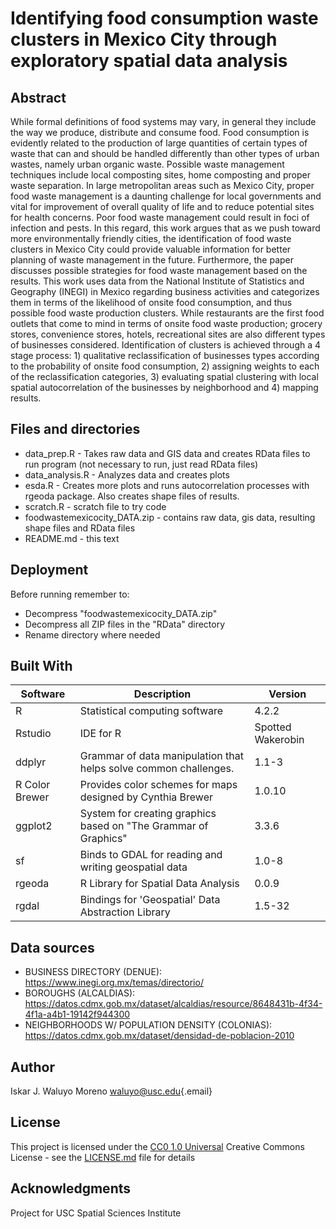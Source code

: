 # Identifying food consumption waste clusters in Mexico City through exploratory spatial data analysis

## Abstract

While formal definitions of food systems may vary, in general they include the way we produce, distribute and consume food. Food consumption is evidently related to the production of large quantities of certain types of waste that can and should be handled differently than other types of urban wastes, namely urban organic waste. Possible waste management techniques include local composting sites, home composting and proper waste separation. In large metropolitan areas such as Mexico City, proper food waste management is a daunting challenge for local governments and vital for improvement of overall quality of life and to reduce potential sites for health concerns. Poor food waste management could result in foci of infection and pests. In this regard, this work argues that as we push toward more environmentally friendly cities, the identification of food waste clusters in Mexico City could provide valuable information for better planning of waste management in the future. Furthermore, the paper discusses possible strategies for food waste management based on the results. This work uses data from the National Institute of Statistics and Geography (INEGI) in Mexico regarding business activities and categorizes them in terms of the likelihood of onsite food consumption, and thus possible food waste production clusters. While restaurants are the first food outlets that come to mind in terms of onsite food waste production; grocery stores, convenience stores, hotels, recreational sites are also different types of businesses considered. Identification of clusters is achieved through a 4 stage process: 1) qualitative reclassification of businesses types according to the probability of onsite food consumption, 2) assigning weights to each of the reclassification categories, 3) evaluating spatial clustering with local spatial autocorrelation of the businesses by neighborhood and 4) mapping results.

## Files and directories

- data_prep.R - Takes raw data and GIS data and creates RData files to run program (not necessary to run, just read RData files)
- data_analysis.R - Analyzes data and creates plots
- esda.R - Creates more plots and runs autocorrelation processes with rgeoda package. Also creates shape files of results.
- scratch.R - scratch file to try code
- foodwastemexicocity_DATA.zip - contains raw data, gis data, resulting shape files and RData files
- README.md - this text

## Deployment

Before running remember to:

- Decompress "foodwastemexicocity_DATA.zip"
- Decompress all ZIP files in the "RData" directory
- Rename directory where needed

## Built With

| Software       | Description                                                      | Version           |
|------------------------|------------------------|------------------------|
| R              | Statistical computing software                                   | 4.2.2             |
| Rstudio        | IDE for R                                                        | Spotted Wakerobin |
| ddplyr         | Grammar of data manipulation that helps solve common challenges. | 1.1-3             |
| R Color Brewer | Provides color schemes for maps designed by Cynthia Brewer       | 1.0.10            |
| ggplot2        | System for creating graphics based on "The Grammar of Graphics"  | 3.3.6             |
| sf             | Binds to GDAL for reading and writing geospatial data            | 1.0-8             |
| rgeoda         | R Library for Spatial Data Analysis                              | 0.0.9             |
| rgdal          | Bindings for 'Geospatial' Data Abstraction Library               | 1.5-32            |

## Data sources

-   BUSINESS DIRECTORY (DENUE): <https://www.inegi.org.mx/temas/directorio/>
-   BOROUGHS (ALCALDIAS): <https://datos.cdmx.gob.mx/dataset/alcaldias/resource/8648431b-4f34-4f1a-a4b1-19142f944300>
-   NEIGHBORHOODS W/ POPULATION DENSITY (COLONIAS): <https://datos.cdmx.gob.mx/dataset/densidad-de-poblacion-2010>

## Author

Iskar J. Waluyo Moreno [waluyo\@usc.edu](mailto:waluyo@usc.edu){.email}

## License

This project is licensed under the [CC0 1.0 Universal](LICENSE.md) Creative Commons License - see the [LICENSE.md](LICENSE.md) file for details

## Acknowledgments

Project for USC Spatial Sciences Institute
